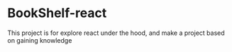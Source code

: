 # BookShelf-react
This project is for explore react under the hood, and make a project based on gaining knowledge
